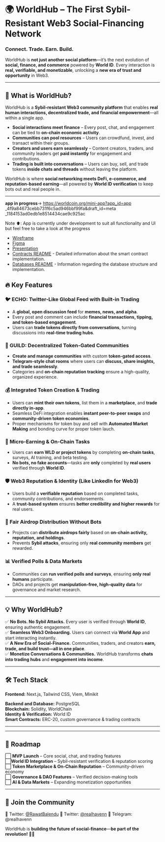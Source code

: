 # 🌍 WorldHub – The First Sybil-Resistant Web3 Social-Financing Network

### **Connect. Trade. Earn. Build.**

WorldHub is **not just another social platform**—it’s the next evolution of **social, finance, and commerce** powered by **World ID**. Every interaction is **real, verifiable, and monetizable**, unlocking a **new era of trust and opportunity** in Web3.

---

## 🚀 **What is WorldHub?**

WorldHub is a **Sybil-resistant Web3 community platform** that enables **real human interactions, decentralized trade, and financial empowerment**—all within a single app.

- **Social interactions meet finance** – Every post, chat, and engagement can be tied to **on-chain economic activity**.
- **Communities can pool resources** – Users can crowdfund, invest, and transact within their groups.
- **Creators and users earn seamlessly** – Content creators, traders, and community leaders get **paid instantly** for engagement and contributions.
- **Trading is built into conversations** – Users can buy, sell, and trade tokens **inside chats and threads** without leaving the platform.

WorldHub is where **social networking meets DeFi, e-commerce, and reputation-based earning**—all powered by **World ID verification** to keep bots out and real people in.

---

**app in progress**-> https://worldcoin.org/mini-app?app_id=app
\_4f9a84673cebb731f6c5ad946bbf99fa&draft_id=meta
\_1184153ad0edb1e8514434cae9c925ac

Note ⬆️: App is currently under development to suit all functionality and UI but feel free to take a look at the progress

- [Wireframe](https://whimsical.com/worldhub-EqSeXf1dGZpgWFU2sqS82H)
- [Figma](https://www.figma.com/design/xlcL7D7D0O7ITutlpzYvMv/WorldHub?node-id=13-60&t=Fto5iR11EpMFLbVr-0)
- [Presentation](https://www.canva.com/design/DAGeg7qkitE/WH4IBCHRqJ7S_iGE4baxFw/view?utm_content=DAGeg7qkitE&utm_campaign=designshare&utm_medium=link2&utm_source=uniquelinks&utlId=h1945a97363)
- [Contracts README](./contracts/README.md) - Detailed information about the smart contract implementation.
- [Databases README](./database/README.md) - Information regarding the database structure and implementation.

## 🔥 **Key Features**

### 🐦 **ECHO: Twitter-Like Global Feed with Built-in Trading**

- A **global, open discussion feed** for **memes, news, and alpha**.
- Every post and comment can include **financial transactions, tipping, and token-based engagement**.
- Users can **trade tokens directly from conversations**, turning discussions into **real-time trading hubs**.

### 💬 **GUILD: Decentralized Token-Gated Communities**

- **Create and manage communities** with custom **token-gated access**.
- **Telegram-style chat rooms** where users can **discuss, share insights, and trade seamlessly**.
- Categories and **on-chain reputation tracking** ensure a high-quality, organized experience.

### 💰 **Integrated Token Creation & Trading**

- Users can **mint their own tokens**, list them in a **marketplace**, and **trade directly in-app**.
- Seamless DeFi integration enables **instant peer-to-peer swaps** and **community-driven token economies**.
- Proper mechanisms for token buy and sell with **Automated Market Making** and bonding curve for proper token lauch.

### 🎯 **Micro-Earning & On-Chain Tasks**

- Users can **earn WLD or project tokens** by completing **on-chain tasks**, surveys, AI training, and beta testing.
- **No bots, no fake accounts**—tasks are **only** completed by **real users** verified through **World ID**.

### 🛡 **Web3 Reputation & Identity (Like LinkedIn for Web3)**

- Users build a **verifiable reputation** based on completed tasks, community contributions, and endorsements.
- A **trust-based system** ensures **better credibility and higher rewards** for real users.

### 🎁 **Fair Airdrop Distribution Without Bots**

- Projects can **distribute airdrops fairly** based on **on-chain activity, reputation, and holdings**.
- Prevents **Sybil attacks**, ensuring only **real community members** get rewarded.

### 📊 **Verified Polls & Data Markets**

- Communities can **run verified polls and surveys**, ensuring **only real humans** participate.
- DAOs and projects get **manipulation-free, high-quality data** for governance and market research.

---

## 💡 **Why WorldHub?**

✅ **No Bots. No Sybil Attacks.** Every user is verified through **World ID**, ensuring authentic engagement.  
✅ **Seamless Web3 Onboarding.** Users can connect via **World App** and start interacting instantly.  
✅ **A New Era of Social-Finance.** Communities, traders, and creators **earn, trade, and build trust—all in one place**.  
✅ **Monetize Conversations & Communities.** WorldHub transforms **chats into trading hubs** and **engagement into income**.

---

## 🛠 **Tech Stack**

**Frontend:** Next.js, Tailwind CSS, Viem, Minikit

**Backend and Database:** PostgreSQL  
**Blockchain:** Solidity, WorldChain  
**Identity & Verification:** World ID  
**Smart Contracts:** ERC-20, custom governance & trading contracts

---

---

## 📅 **Roadmap**

⬜ **MVP Launch** – Core social, chat, and trading features  
⬜**World ID Integration** – Sybil-resistant verification & reputation scoring  
⬜ **Token Marketplace & On-Chain Reputation** – Community-driven economy  
⬜ **Governance & DAO Features** – Verified decision-making tools  
⬜ **AI & Data Markets** – Expanding monetization opportunities

---

## 🤝 **Join the Community**

🔹 Twitter: [@RawatBalendu](https://twitter.com/rawatBalendu)
🔹 Twitter: [@realhavenn](https://twitter.com/realhavenn)
🔹 Telegram: @realhavenn

WorldHub is **building the future of social-finance**—**be part of the revolution!** 🚀💡
